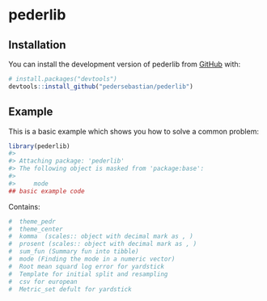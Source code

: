 
<!-- README.md is generated from README.Rmd. Please edit that file -->

# pederlib

<!-- badges: start -->
<!-- badges: end -->

## Installation

You can install the development version of pederlib from
[GitHub](https://github.com/) with:

``` r
# install.packages("devtools")
devtools::install_github("pedersebastian/pederlib")
```

## Example

This is a basic example which shows you how to solve a common problem:

``` r
library(pederlib)
#> 
#> Attaching package: 'pederlib'
#> The following object is masked from 'package:base':
#> 
#>     mode
## basic example code
```

Contains:

``` r
#  theme_pedr
#  theme_center
#  komma  (scales:: object with decimal mark as , )
#  prosent (scales:: object with decimal mark as , )
#  sum_fun (Summary fun into tibble)
#  mode (Finding the mode in a numeric vector)
#  Root mean squard log error for yardstick
#  Template for initial split and resampling
#  csv for european
#  Metric_set defult for yardstick
```
